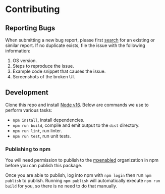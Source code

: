 # Contributing

## Reporting Bugs

When submitting a new bug report, please first
[search](https://github.com/mxenabled/react-native-widget-sdk/issues) for an
existing or similar report. If no duplicate exists, file the issue with the
following information:

1. OS version.
2. Steps to reproduce the issue.
3. Example code snippet that causes the issue.
4. Screenshots of the broken UI.


## Development

Clone this repo and install [Node v16](https://nodejs.org/en/download/). Below
are commands we use to perform various tasks:

- `npm install`, install dependencies.
- `npm run build`, compile and emit output to the `dist` directory.
- `npm run lint`, run linter.
- `npm run test`, run unit tests.


### Publishing to npm

You will need permission to publish to the
[mxenabled](https://www.npmjs.com/org/mxenabled) organization in npm before you
can publish this package.

Once you are able to publish, log into npm with `npm login` then run `npm
publish` to publish. Running `npm publish` will automatically execute `npm run
build` for you, so there is no need to do that manually.
